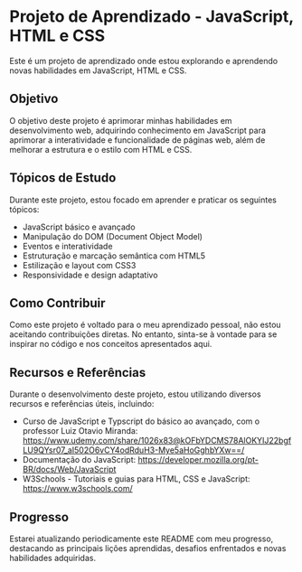 # Projeto de Aprendizado - JavaScript, HTML e CSS
Este é um projeto de aprendizado onde estou explorando e aprendendo novas habilidades em JavaScript, HTML e CSS.

## Objetivo

O objetivo deste projeto é aprimorar minhas habilidades em desenvolvimento web, adquirindo conhecimento em JavaScript para aprimorar a interatividade e funcionalidade de páginas web, além de melhorar a estrutura e o estilo com HTML e CSS.

## Tópicos de Estudo

Durante este projeto, estou focado em aprender e praticar os seguintes tópicos:

- JavaScript básico e avançado
- Manipulação do DOM (Document Object Model)
- Eventos e interatividade
- Estruturação e marcação semântica com HTML5
- Estilização e layout com CSS3
- Responsividade e design adaptativo

## Como Contribuir

Como este projeto é voltado para o meu aprendizado pessoal, não estou aceitando contribuições diretas. No entanto, sinta-se à vontade para se inspirar no código e nos conceitos apresentados aqui.

## Recursos e Referências

Durante o desenvolvimento deste projeto, estou utilizando diversos recursos e referências úteis, incluindo:

- Curso de JavaScript e Typscript do básico ao avançado, com o professor Luiz Otavio Miranda: https://www.udemy.com/share/1026x83@kOFbYDCMS78AlOKYIJ22bgfLU9QYsr07_aI502O6vCY4odRduH3-Mye5aHoGghbYXw==/
- Documentação do JavaScript: https://developer.mozilla.org/pt-BR/docs/Web/JavaScript
- W3Schools - Tutoriais e guias para HTML, CSS e JavaScript: https://www.w3schools.com/


## Progresso

Estarei atualizando periodicamente este README com meu progresso, destacando as principais lições aprendidas, desafios enfrentados e novas habilidades adquiridas.

